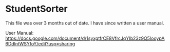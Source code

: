 # StudentSorter

This file was over 3 months out of date. I have since written a user manual.

User Manual: https://docs.google.com/document/d/1syxgtfrCE8VfrcJqYIb23z9Q5IooypA6DdlntWSYfoY/edit?usp=sharing

